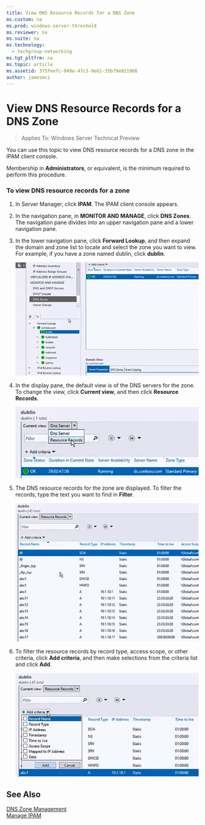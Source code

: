 ```yaml
---
title: View DNS Resource Records for a DNS Zone
ms.custom: na
ms.prod: windows-server-threshold
ms.reviewer: na
ms.suite: na
ms.technology: 
  - techgroup-networking
ms.tgt_pltfrm: na
ms.topic: article
ms.assetid: 375feefc-949e-47c3-9e61-35b79e021966
author: jamesmci
---
```

# View DNS Resource Records for a DNS Zone

>Applies To: Windows Server Technical Preview

You can use this topic to view DNS resource records for a DNS zone in the IPAM client console.  
  
Membership in **Administrators**, or equivalent, is the minimum required to perform this procedure.  
  
### To view DNS resource records for a zone  
  
1.  In Server Manager, click  **IPAM**. The IPAM client console appears.  
  
2.  In the navigation pane, in **MONITOR AND MANAGE**, click **DNS Zones**.  The navigation pane divides into an upper navigation pane and a lower navigation pane.  
  
3.  In the lower navigation pane, click **Forward Lookup**, and then expand the domain and zone list to locate and select the zone you want to view. For example, if you have a zone named dublin, click **dublin**.  
  
    ![](../../media/View-DNS-Resource-Records-for-a-DNS-Zone/ipam_DNSzones_01a.jpg)  
  
4.  In the display pane, the default view is of the DNS servers for the zone. To change the view, click **Current view**, and then click **Resource Records**.  
  
    ![](../../media/View-DNS-Resource-Records-for-a-DNS-Zone/ipam_Zone_RR_02.jpg)  
  
5.  The DNS resource records for the zone are displayed. To filter the records, type the text you want to find in **Filter**.  
  
    ![](../../media/View-DNS-Resource-Records-for-a-DNS-Zone/ipam_DNSzones_01c.jpg)  
  
6.  To filter the resource records by record type, access scope, or other criteria, click **Add criteria**, and then make selections from the criteria list and click **Add**.  
  
    ![](../../media/View-DNS-Resource-Records-for-a-DNS-Zone/ipam_DNSzones_01d.jpg)  
  
## See Also  
[DNS Zone Management](DNS-Zone-Management.md)  
[Manage IPAM](Manage-IPAM.md)  
  


